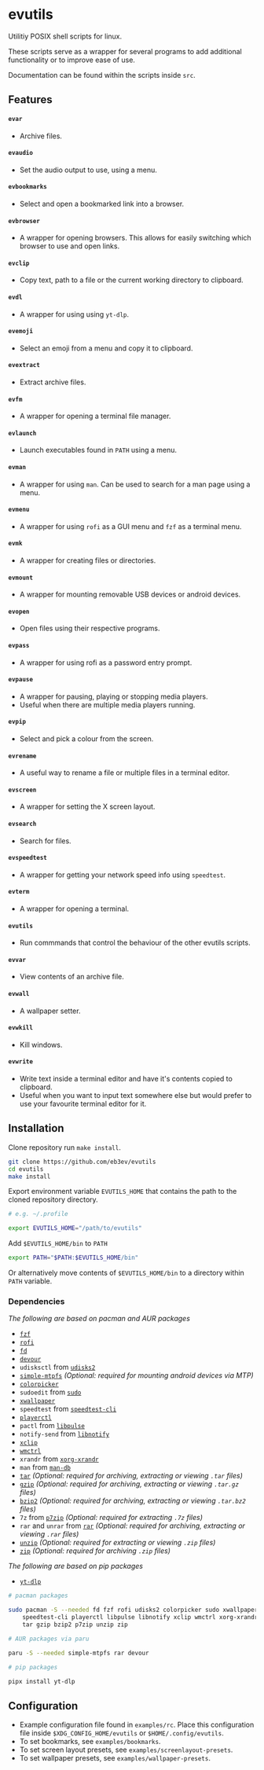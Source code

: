 # evutils

Utilitiy POSIX shell scripts for linux.

These scripts serve as a wrapper for several programs to add additional
functionality or to improve ease of use.

Documentation can be found within the scripts inside `src`.

## Features

#### `evar`
- Archive files.

#### `evaudio`
- Set the audio output to use, using a menu.

#### `evbookmarks`
- Select and open a bookmarked link into a browser.

#### `evbrowser`
- A wrapper for opening browsers. This allows for easily switching which browser
to use and open links.

#### `evclip`
- Copy text, path to a file or the current working directory to clipboard.

#### `evdl`
- A wrapper for using using `yt-dlp`.

#### `evemoji`
- Select an emoji from a menu and copy it to clipboard.

#### `evextract`
- Extract archive files.

#### `evfm`
- A wrapper for opening a terminal file manager.

#### `evlaunch`
- Launch executables found in `PATH` using a menu.

#### `evman`
- A wrapper for using `man`. Can be used to search for a man page using a menu.

#### `evmenu`
- A wrapper for using `rofi` as a GUI menu and `fzf` as a terminal menu.

#### `evmk`
- A wrapper for creating files or directories.

#### `evmount`
- A wrapper for mounting removable USB devices or android devices.

#### `evopen`
- Open files using their respective programs.

#### `evpass`
- A wrapper for using rofi as a password entry prompt.

#### `evpause`
- A wrapper for pausing, playing or stopping media players.
- Useful when there are multiple media players running.

#### `evpip`
- Select and pick a colour from the screen.

#### `evrename`
- A useful way to rename a file or multiple files in a terminal editor.

#### `evscreen`
- A wrapper for setting the X screen layout.

#### `evsearch`
- Search for files.

#### `evspeedtest`
- A wrapper for getting your network speed info using `speedtest`.

#### `evterm`
- A wrapper for opening a terminal.

#### `evutils`
- Run commmands that control the behaviour of the other evutils scripts.

#### `evvar`
- View contents of an archive file.

#### `evwall`
- A wallpaper setter.

#### `evwkill`
- Kill windows.

#### `evwrite`
- Write text inside a terminal editor and have it's contents copied to clipboard.
- Useful when you want to input text somewhere else but would prefer to use your
favourite terminal editor for it.

## Installation

Clone repository run `make install`.

```sh
git clone https://github.com/eb3ev/evutils
cd evutils
make install
```

Export environment variable `EVUTILS_HOME` that contains the path to the cloned
repository directory.

```sh
# e.g. ~/.profile

export EVUTILS_HOME="/path/to/evutils"
```

Add `$EVUTILS_HOME/bin` to `PATH`

```sh
export PATH="$PATH:$EVUTILS_HOME/bin"
```

Or alternatively move contents of `$EVUTILS_HOME/bin` to a directory within `PATH`
variable.

### Dependencies

*The following are based on pacman and AUR packages*

- [`fzf`](https://github.com/junegunn/fzf)
- [`rofi`](https://github.com/davatorium/rofi)
- [`fd`](https://github.com/sharkdp/fd)
- [`devour`](https://github.com/salman-abedin/devour)
- `udisksctl` from [`udisks2`](https://archlinux.org/packages/extra/x86_64/udisks2/)
- [`simple-mtpfs`](https://github.com/phatina/simple-mtpfs) *(Optional: required
for mounting android devices via MTP)*
- [`colorpicker`](https://github.com/Jack12816/colorpicker)
- `sudoedit` from [`sudo`](https://archlinux.org/packages/core/x86_64/sudo/)
- [`xwallpaper`](https://github.com/stoeckmann/xwallpaper)
- `speedtest` from [`speedtest-cli`](https://archlinux.org/packages/extra/any/speedtest-cli/)
- [`playerctl`](https://github.com/altdesktop/playerctl)
- `pactl` from [`libpulse`](https://archlinux.org/packages/extra/x86_64/libpulse/)
- `notify-send` from [`libnotify`](https://archlinux.org/packages/extra/x86_64/libnotify/)
- [`xclip`](https://github.com/astrand/xclip)
- [`wmctrl`](https://archlinux.org/packages/extra/x86_64/wmctrl/)
- `xrandr` from [`xorg-xrandr`](https://archlinux.org/packages/extra/x86_64/xorg-xrandr/)
- `man` from [`man-db`](https://archlinux.org/packages/core/x86_64/man-db/)
- [`tar`](https://archlinux.org/packages/core/x86_64/tar/) *(Optional: required
for archiving, extracting or viewing `.tar` files)*
- [`gzip`](https://archlinux.org/packages/core/x86_64/gzip/) *(Optional: required
for archiving, extracting or viewing `.tar.gz` files)*
- [`bzip2`](https://archlinux.org/packages/core/x86_64/bzip2/) *(Optional: 
required for archiving, extracting or viewing `.tar.bz2` files)*
- `7z` from [`p7zip`](https://archlinux.org/packages/extra/x86_64/p7zip/) 
*(Optional: required for extracting `.7z` files)*
- `rar` and `unrar` from [`rar`](https://aur.archlinux.org/packages/rar) *(Optional: 
required for archiving, extracting or viewing `.rar` files)*
- [`unzip`](https://archlinux.org/packages/extra/x86_64/unzip/) *(Optional: 
required for extracting or viewing `.zip` files)*
- [`zip`](https://archlinux.org/packages/extra/x86_64/zip/) *(Optional: required
for archiving `.zip` files)*

*The following are based on pip packages*

- [`yt-dlp`](https://github.com/yt-dlp/yt-dlp)

```sh
# pacman packages

sudo pacman -S --needed fd fzf rofi udisks2 colorpicker sudo xwallpaper \
    speedtest-cli playerctl libpulse libnotify xclip wmctrl xorg-xrandr man-db \
    tar gzip bzip2 p7zip unzip zip
```

```sh
# AUR packages via paru

paru -S --needed simple-mtpfs rar devour
```

```sh
# pip packages

pipx install yt-dlp
```

## Configuration

- Example configuration file found in `examples/rc`. Place this configuration file
inside `$XDG_CONFIG_HOME/evutils` or `$HOME/.config/evutils`.
- To set bookmarks, see `examples/bookmarks`.
- To set screen layout presets, see `examples/screenlayout-presets`.
- To set wallpaper presets, see `examples/wallpaper-presets`.

